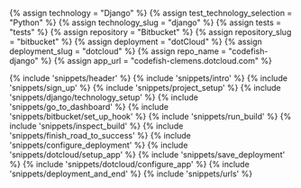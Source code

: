 {% assign technology = "Django" %}
{% assign test_technology_selection = "Python" %}
{% assign technology_slug = "django" %}
{% assign tests = "tests" %}
{% assign repository = "Bitbucket" %}
{% assign repository_slug = "bitbucket" %}
{% assign deployment = "dotCloud" %}
{% assign deployment_slug = "dotcloud" %}
{% assign repo_name = "codefish-django" %}
{% assign app_url = "codefish-clemens.dotcloud.com" %}

{% include 'snippets/header' %}
{% include 'snippets/intro' %}
{% include 'snippets/sign_up' %}
{% include 'snippets/project_setup' %}
{% include 'snippets/django/technology_setup' %}
{% include 'snippets/go_to_dashboard' %}
{% include 'snippets/bitbucket/set_up_hook' %}
{% include 'snippets/run_build' %}
{% include 'snippets/inspect_build' %}
{% include 'snippets/finish_road_to_success' %}
{% include 'snippets/configure_deployment' %}
{% include 'snippets/dotcloud/setup_app' %}
{% include 'snippets/save_deployment' %}
{% include 'snippets/dotcloud/configure_app' %}
{% include 'snippets/deployment_and_end' %}
{% include 'snippets/urls' %}
